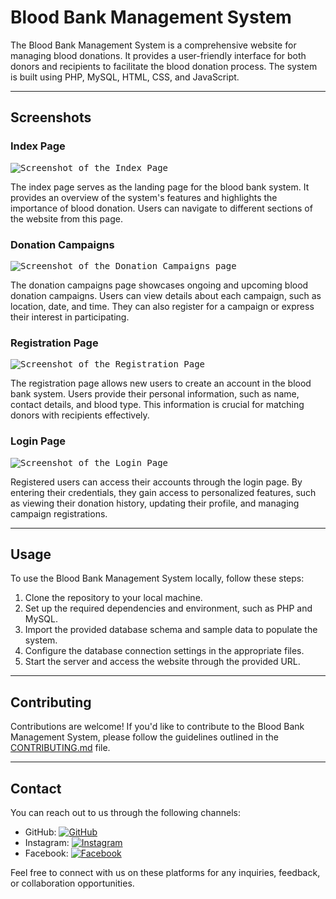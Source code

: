 # Blood Bank Management System

The Blood Bank Management System is a comprehensive website for managing blood donations. It provides a user-friendly interface for both donors and recipients to facilitate the blood donation process. The system is built using PHP, MySQL, HTML, CSS, and JavaScript.

---

## Screenshots

### Index Page
<kbd><img src="https://user-images.githubusercontent.com/93143666/187113246-49e3d62f-94d6-488b-ba68-2194cc9da993.png" alt="Screenshot of the Index Page"></kbd>

The index page serves as the landing page for the blood bank system. It provides an overview of the system's features and highlights the importance of blood donation. Users can navigate to different sections of the website from this page.

### Donation Campaigns
<kbd><img src="https://user-images.githubusercontent.com/93143666/187113550-6e792fe2-85a7-4e3a-a65a-f01bfa22edda.png" alt="Screenshot of the Donation Campaigns page"></kbd>

The donation campaigns page showcases ongoing and upcoming blood donation campaigns. Users can view details about each campaign, such as location, date, and time. They can also register for a campaign or express their interest in participating.

### Registration Page
<kbd><img src="https://user-images.githubusercontent.com/93143666/187113873-56240e35-21e7-449b-9bbc-f103585eea73.png" alt="Screenshot of the Registration Page"></kbd>

The registration page allows new users to create an account in the blood bank system. Users provide their personal information, such as name, contact details, and blood type. This information is crucial for matching donors with recipients effectively.

### Login Page
<kbd><img src="https://user-images.githubusercontent.com/93143666/187114050-0d671ee2-9d93-4d26-b325-85f24dfcbee7.png" alt="Screenshot of the Login Page"></kbd>

Registered users can access their accounts through the login page. By entering their credentials, they gain access to personalized features, such as viewing their donation history, updating their profile, and managing campaign registrations.

---

## Usage

To use the Blood Bank Management System locally, follow these steps:

1. Clone the repository to your local machine.
2. Set up the required dependencies and environment, such as PHP and MySQL.
3. Import the provided database schema and sample data to populate the system.
4. Configure the database connection settings in the appropriate files.
5. Start the server and access the website through the provided URL.

---

## Contributing

Contributions are welcome! If you'd like to contribute to the Blood Bank Management System, please follow the guidelines outlined in the [CONTRIBUTING.md](CONTRIBUTING.md) file.

---

## Contact

You can reach out to us through the following channels:

- GitHub: [![GitHub](https://img.shields.io/badge/GitHub-Xavi007-black?style=flat&logo=github)](https://github.com/Xavi007)
- Instagram: [![Instagram](https://img.shields.io/badge/Instagram-@xavierdias07-c13584?style=flat&logo=instagram)](https://www.instagram.com/xavierdias07/)
- Facebook: [![Facebook](https://img.shields.io/badge/Facebook-Xavier%20Dias-3b5998?style=flat&logo=facebook)](https://www.facebook.com/profile.php?id=100017097121241)

Feel free to connect with us on these platforms for any inquiries, feedback, or collaboration opportunities.
